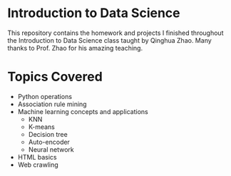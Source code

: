 # Introduction to Data Science
This repository contains the homework and projects I finished throughout the Introduction to Data Science class taught by Qinghua Zhao. 
Many thanks to Prof. Zhao for his amazing teaching.

# Topics Covered
* Python operations
* Association rule mining
* Machine learning concepts and applications
  * KNN
  * K-means
  * Decision tree
  * Auto-encoder
  * Neural network
* HTML basics
* Web crawling
